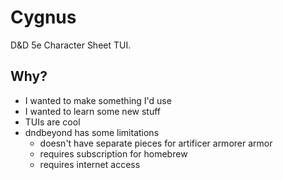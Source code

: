 # Cygnus

D&D 5e Character Sheet TUI.

## Why?

- I wanted to make something I'd use
- I wanted to learn some new stuff
- TUIs are cool
- dndbeyond has some limitations
  - doesn't have separate pieces for artificer armorer armor
  - requires subscription for homebrew
  - requires internet access

